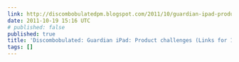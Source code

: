 ```yaml
---
link: http://discombobulatedpm.blogspot.com/2011/10/guardian-ipad-product-challenges.html
date: 2011-10-19 15:16 UTC
# published: false
published: true
title: 'Discombobulated: Guardian iPad: Product challenges (Links for 16 October 2011)'
tags: []
---
```



